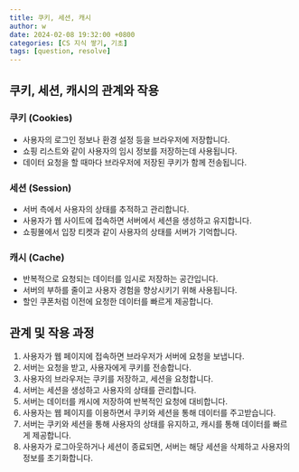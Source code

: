 ```yaml
---
title: 쿠키, 세션, 캐시
author: w
date: 2024-02-08 19:32:00 +0800
categories: [CS 지식 쌓기, 기초]
tags: [question, resolve]
---
```


## 쿠키, 세션, 캐시의 관계와 작용

### 쿠키 (Cookies)
- 사용자의 로그인 정보나 환경 설정 등을 브라우저에 저장합니다.
- 쇼핑 리스트와 같이 사용자의 임시 정보를 저장하는데 사용됩니다.
- 데이터 요청을 할 때마다 브라우저에 저장된 쿠키가 함께 전송됩니다.

### 세션 (Session)
- 서버 측에서 사용자의 상태를 추적하고 관리합니다.
- 사용자가 웹 사이트에 접속하면 서버에서 세션을 생성하고 유지합니다.
- 쇼핑몰에서 입장 티켓과 같이 사용자의 상태를 서버가 기억합니다.

### 캐시 (Cache)
- 반복적으로 요청되는 데이터를 임시로 저장하는 공간입니다.
- 서버의 부하를 줄이고 사용자 경험을 향상시키기 위해 사용됩니다.
- 할인 쿠폰처럼 이전에 요청한 데이터를 빠르게 제공합니다.

## 관계 및 작용 과정
1. 사용자가 웹 페이지에 접속하면 브라우저가 서버에 요청을 보냅니다.
2. 서버는 요청을 받고, 사용자에게 쿠키를 전송합니다.
3. 사용자의 브라우저는 쿠키를 저장하고, 세션을 요청합니다.
4. 서버는 세션을 생성하고 사용자의 상태를 관리합니다.
5. 서버는 데이터를 캐시에 저장하여 반복적인 요청에 대비합니다.
6. 사용자는 웹 페이지를 이용하면서 쿠키와 세션을 통해 데이터를 주고받습니다.
7. 서버는 쿠키와 세션을 통해 사용자의 상태를 유지하고, 캐시를 통해 데이터를 빠르게 제공합니다.
8. 사용자가 로그아웃하거나 세션이 종료되면, 서버는 해당 세션을 삭제하고 사용자의 정보를 초기화합니다.
